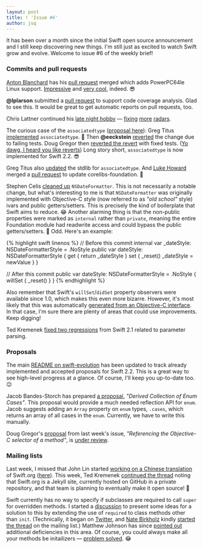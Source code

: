 ```yaml
---
layout: post
title: ! 'Issue #6'
author: jsq
---
```


It has been over a month since the initial Swift open source announcement and I still keep discovering new things. I'm still just as excited to watch Swift grow and evolve. Welcome to issue #6 of the weekly brief!

<!--excerpt-->

### Commits and pull requests

[Anton Blanchard](https://github.com/antonblanchard) has his [pull request](https://github.com/apple/swift/pull/979) merged which adds PowerPC64le Linux support. [Impressive](https://github.com/apple/swift/pull/979#issuecomment-171833623) and [very cool](https://github.com/apple/swift/pull/979#issuecomment-171876376), indeed. 😎

**@lplarson** submitted a [pull request](https://github.com/apple/swift/pull/997) to support code coverage analysis. Glad to see this. It would be great to get automatic reports on pull requests, too.

Chris Lattner continued his [late night hobby](https://twitter.com/clattner_llvm/status/674254974629502976) &mdash; [fixing](https://github.com/apple/swift/commit/20263bf46658dccafced86955fbf33ad72853c6d) [more](https://github.com/apple/swift/commit/ce94e0af538f9f7e47dc1979e4db60549ffb9010) [radars](https://github.com/apple/swift/commit/9c9ddf9e6cba3ea199bcfd59e039c404b68bb1ac).

The curious case of the `associatedtype` ([proposal here](https://github.com/apple/swift-evolution/blob/master/proposals/0011-replace-typealias-associated.md)): Greg Titus [implemented](https://github.com/apple/swift/pull/964) `associatedtype`. 👏 Then **@eeckstein** [reverted](https://github.com/apple/swift/commit/ce7b2bcf094a17fec1a3f3cfa713995f3ced1ef3) the change due to failing tests. Doug Gregor then [reverted the revert](https://github.com/apple/swift/commit/38c1de69e4b4c27ac1916d1e6fe601beb5d3a5f4) with fixed tests. ([Yo dawg, I heard you like reverts](http://cdn.meme.am/instances/500x/58010858.jpg)) Long story short, `associatedtype` is now implemented for Swift 2.2. 😎

Greg Titus also [updated](https://github.com/apple/swift/pull/976) the stdlib for `associatedtype`. And [Luke Howard](https://github.com/lhoward) merged a [pull request](https://github.com/apple/swift-corelibs-foundation/pull/230) to update corelibs-foundation. 🎉

Stephen Celis [cleaned up](https://github.com/apple/swift-corelibs-foundation/pull/234) `NSDateFormatter`. This is not necessarily a notable change, but what's interesting to me is that `NSDateFormatter` was originally implemented with Objective-C style (now referred to as *"old school"* style) ivars and public getters/setters. This is precisely the kind of boilerplate that Swift aims to reduce. 😂 Another alarming thing is that the non-public properties were marked as `internal` rather than `private`, meaning the entire Foundation module had readwrite access and could bypass the public getters/setters. 🤔 Odd. Here's an example:

{% highlight swift linenos %}
// Before this commit
internal var _dateStyle: NSDateFormatterStyle = .NoStyle
public var dateStyle: NSDateFormatterStyle {
   get {
       return _dateStyle
   }
   set {
       _reset()
       _dateStyle = newValue
   }
}

// After this commit
public var dateStyle: NSDateFormatterStyle = .NoStyle {
    willSet {
        _reset()
    }
}
{% endhighlight %}

Also remember that Swift's `willSet`/`didSet` property observers were available since 1.0, which makes this even more bizarre. However, it's most likely that this was automatically [generated from an Objective-C interface](https://twitter.com/jckarter/status/689157377149415424). In that case, I'm sure there are plenty of areas that could use improvements. Keep digging!

Ted Kremenek [fixed two regressions](https://github.com/apple/swift/pull/1007) from Swift 2.1 related to parameter parsing.

### Proposals

The main [README on swift-evolution](https://github.com/apple/swift-evolution#development-minor-version--swift-22) has been updated to track already implemented and accepted proposals for Swift 2.2. This is a great way to see high-level progress at a glance. Of course, I'll keep you up-to-date too. 😉

Jacob Bandes-Storch has prepared [a proposal](https://github.com/jtbandes/swift-evolution/blob/977a9923fd551491623b6bfd398d5859488fe1ae/proposals/0000-derived-collection-of-enum-cases.md), *"Derived Collection of Enum Cases"*. This proposal would provide a much needed reflection API for `enum`. Jacob suggests adding an `Array` property on `enum` types, `.cases`, which returns an array of all cases in the `enum`. Currently, we have to write this manually.

Doug Gregor's [proposal](https://github.com/apple/swift-evolution/blob/master/proposals/0022-objc-selectors.md) from last week's issue, *"Referencing the Objective-C selector of a method"*, is [under review](https://lists.swift.org/pipermail/swift-evolution-announce/2016-January/000020.html).

### Mailing lists

Last week, I missed that John Lin started [working on a Chinese translation](https://lists.swift.org/pipermail/swift-dev/Week-of-Mon-20160111/000777.html) of Swift.org ([here](https://swiftlang.tw)). This week, Ted Kremenek [continued the thread](https://lists.swift.org/pipermail/swift-dev/Week-of-Mon-20160118/000856.html) noting that Swift.org is a Jekyll site, currently hosted on GitHub in a private repository, and that team is planning to eventually make it open source! 🎉

Swift currently has no way to specify if subclasses are required to call `super` for overridden methods. I started a [discussion](https://lists.swift.org/pipermail/swift-evolution/Week-of-Mon-20160111/006878.html) to present some ideas for a solution to this by extending the use of `required` to class methods other than `init`. (Technically, it began on [Twitter](https://twitter.com/jesse_squires/status/686960179435323392), and [Nate Birkholz](https://twitter.com/nbirkholz) kindly [started the thread](https://lists.swift.org/pipermail/swift-evolution/Week-of-Mon-20160111/006667.html) on the mailing list.) Matthew Johnson has since [pointed out](https://lists.swift.org/pipermail/swift-evolution/Week-of-Mon-20160118/006912.html) additional deficiencies in this area. Of course, you could always make all your methods be initailizers &mdash; [problem solved](https://twitter.com/jckarter/status/686958750335279108). 😂
